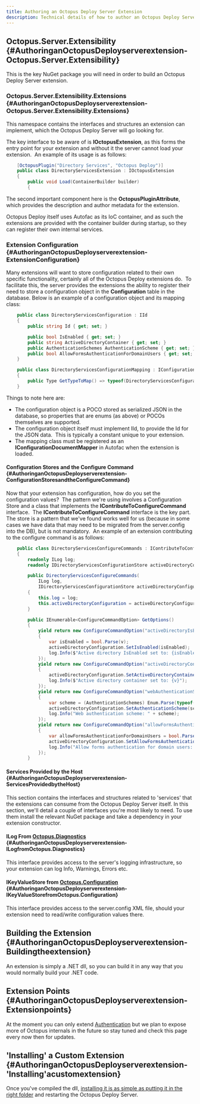 ```yaml
---
title: Authoring an Octopus Deploy Server Extension
description: Technical details of how to author an Octopus Deploy Server extension.
---
```


## Octopus.Server.Extensibility {#AuthoringanOctopusDeployserverextension-Octopus.Server.Extensibility}

This is the key NuGet package you will need in order to build an Octopus Deploy Server extension.

### Octopus.Server.Extensibility.Extensions {#AuthoringanOctopusDeployserverextension-Octopus.Server.Extensibility.Extensions}

This namespace contains the interfaces and structures an extension can implement, which the Octopus Deploy Server will go looking for.

The key interface to be aware of is **IOctopusExtension**, as this forms the entry point for your extension and without it the server cannot load your extension.  An example of its usage is as follows:

```csharp
    [OctopusPlugin("Directory Services", "Octopus Deploy")]
    public class DirectoryServicesExtension : IOctopusExtension
    {
        public void Load(ContainerBuilder builder)
        {

```

The second important component here is the **OctopusPluginAttribute**, which provides the description and author metadata for the extension.

Octopus Deploy itself uses Autofac as its IoC container, and as such the extensions are provided with the container builder during startup, so they can register their own internal services.

### Extension Configuration {#AuthoringanOctopusDeployserverextension-ExtensionConfiguration}

Many extensions will want to store configuration related to their own specific functionality, certainly all of the Octopus Deploy extensions do.  To facilitate this, the server provides the extensions the ability to register their need to store a configuration object in the **Configuration** table in the database. Below is an example of a configuration object and its mapping class:

```csharp
    public class DirectoryServicesConfiguration : IId
    {
        public string Id { get; set; }

        public bool IsEnabled { get; set; }
        public string ActiveDirectoryContainer { get; set; }
        public AuthenticationSchemes AuthenticationScheme { get; set; }
        public bool AllowFormsAuthenticationForDomainUsers { get; set; }
    }

    public class DirectoryServicesConfigurationMapping : IConfigurationDocumentMapper
    {
        public Type GetTypeToMap() => typeof(DirectoryServicesConfiguration);
    }

```

Things to note here are:

- The configuration object is a POCO stored as serialized JSON in the database, so properties that are enums (as above) or POCOs themselves are supported.
- The configuration object itself must implement IId, to provide the Id for the JSON data.  This is typically a constant unique to your extension.
- The mapping class must be registered as an **IConfigurationDocumentMapper** in Autofac when the extension is loaded.

#### Configuration Stores and the Configure Command {#AuthoringanOctopusDeployserverextension-ConfigurationStoresandtheConfigureCommand}

Now that your extension has configuration, how do you set the configuration values?  The pattern we're using involves a Configuration Store and a class that implements the **IContributeToConfigureCommand** interface.  The **IContributeToConfigureCommand** interface is the key part. The store is a pattern that we've found works well for us (because in some cases we have data that may need to be migrated from the server.config into the DB), but is not mandatory.  An example of an extension contributing to the configure command is as follows:

```csharp
    public class DirectoryServicesConfigureCommands : IContributeToConfigureCommand, IHandleLegacyWebAuthenticationModeConfigurationCommand
    {
        readonly ILog log;
        readonly IDirectoryServicesConfigurationStore activeDirectoryConfiguration;

        public DirectoryServicesConfigureCommands(
            ILog log,
            IDirectoryServicesConfigurationStore activeDirectoryConfiguration)
        {
            this.log = log;
            this.activeDirectoryConfiguration = activeDirectoryConfiguration;
        }

        public IEnumerable<ConfigureCommandOption> GetOptions()
        {
            yield return new ConfigureCommandOption("activeDirectoryIsEnabled=", "Set whether active directory is enabled.", v =>
            {
                var isEnabled = bool.Parse(v);
                activeDirectoryConfiguration.SetIsEnabled(isEnabled);
                log.Info($"Active directory IsEnabled set to: {isEnabled}");
            });
            yield return new ConfigureCommandOption("activeDirectoryContainer=", "Set the active directory container used for authentication.", v =>
            {
                activeDirectoryConfiguration.SetActiveDirectoryContainer(v);
                log.Info($"Active directory container set to: {v}");
            });
            yield return new ConfigureCommandOption("webAuthenticationScheme=", "When Domain authentication is used, specifies the scheme (Basic, Digest, IntegratedWindowsAuthentication, Negotiate, Ntlm)", v =>
            {
                var scheme = (AuthenticationSchemes) Enum.Parse(typeof(AuthenticationSchemes), v);
                activeDirectoryConfiguration.SetAuthenticationScheme(scheme);
                log.Info("Web authentication scheme: " + scheme);
            });
            yield return new ConfigureCommandOption("allowFormsAuthenticationForDomainUsers=", "When Domain authentication is used, specifies whether the HTML-based username/password form can be used to sign in.", v =>
            {
                var allowFormsAuthenticationForDomainUsers = bool.Parse(v);
                activeDirectoryConfiguration.SetAllowFormsAuthenticationForDomainUsers(allowFormsAuthenticationForDomainUsers);
                log.Info("Allow forms authentication for domain users: " + allowFormsAuthenticationForDomainUsers);
            });
        }

```

#### Services Provided by the Host {#AuthoringanOctopusDeployserverextension-ServicesProvidedbytheHost}

This section contains the interfaces and structures related to 'services' that the extensions can consume from the Octopus Deploy Server itself. In this section, we'll detail a couple of interfaces you're most likely to need. To use them install the relevant NuGet package and take a dependency in your extension constructor.

#### ILog From [Octopus.Diagnostics](https://www.nuget.org/packages/Octopus.Diagnostics/) {#AuthoringanOctopusDeployserverextension-ILogfromOctopus.Diagnostics}

This interface provides access to the server's logging infrastructure, so your extension can log Info, Warnings, Errors etc.

#### IKeyValueStore from [Octopus.Configuration](https://www.nuget.org/packages/Octopus.Configuration/) {#AuthoringanOctopusDeployserverextension-IKeyValueStorefromOctopus.Configuration}

This interface provides access to the server.config XML file, should your extension need to read/write configuration values there.

## Building the Extension {#AuthoringanOctopusDeployserverextension-Buildingtheextension}

An extension is simply a .NET dll, so you can build it in any way that you would normally build your .NET code.

## Extension Points {#AuthoringanOctopusDeployserverextension-Extensionpoints}

At the moment you can only extend [Authentication](https://github.com/OctopusDeploy/AuthenticationExtensibility) but we plan to expose more of Octopus internals in the future so stay tuned and check this page every now then for updates.

## 'Installing' a Custom Extension {#AuthoringanOctopusDeployserverextension-&#39;Installing&#39;acustomextension}

Once you've compiled the dll, [installing it is as simple as putting it in the right folder](/docs/api-and-integration/server-extensibility/installing-a-custom-server-extension.md) and restarting the Octopus Deploy Server.
